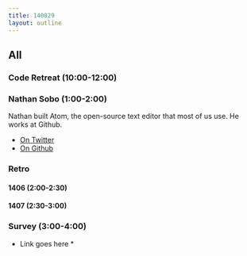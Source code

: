 ```yaml
---
title: 140829
layout: outline
---
```


## All

### Code Retreat (10:00-12:00)

### Nathan Sobo (1:00-2:00)

Nathan built Atom, the open-source text editor that most of us use. He works at Github.

* [On Twitter](https://twitter.com/nathansobo)
* [On Github](https://github.com/nathansobo)

### Retro

#### 1406 (2:00-2:30)

#### 1407 (2:30-3:00)

### Survey (3:00-4:00)

* Link goes here *
